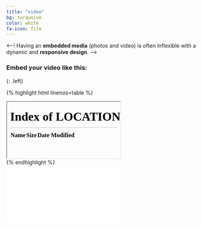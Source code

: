 ```yaml
---
title: "video"
bg: turquoise
color: white
fa-icon: film
---
```


<--!
Having an **embedded media** (photos and video) is often inflexible with a dynamic and **responsive design**.
-->

### Embed your video like this:
{: .left}

{% highlight html linenos=table %}
<div class="icontain">
  <iframe src="//" allowfullscreen></iframe>
</div>
{% endhighlight %}



<div class="icontain">
  <iframe src="//player.bilibili.com/player.html?isOutside=true&aid=60758757&bvid=BV12t411j7Un&cid=105730538&p=1" scrolling="true" border="0" frameborder="no" framespacing="0" allowfullscreen="true"></iframe>
</div>
